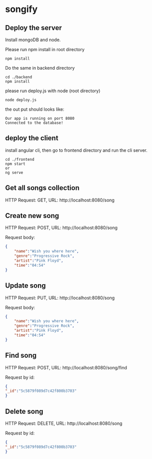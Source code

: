 # songify


## Deploy the server
Install mongoDB and node.

Please run npm install in root directory
```npm
npm install
```
Do the same in backend directory
```npm
cd ./backend
npm install
```
please run deploy.js with node (root directory)
```node
node deploy.js
```
the out put should looks like:
```
Our app is running on port 8080
Connected to the database!
```
## deploy the client
install angular cli,
then go to frontend directory and run the cli server.
```npm
cd ./frontend
npm start
or
ng serve
```


## Get all songs collection
HTTP Request: GET,  URL: http://localhost:8080/song

## Create new song
HTTP Request: POST,  URL: http://localhost:8080/song

Request body:
```json
{
	"name":"Wish you where here",
	"genre":"Progressive Rock",
	"artist":"Pink Floyd",
	"time":"04:54"
}
```

## Update song 
HTTP Request: PUT,  URL: http://localhost:8080/song

Request body:
```json
{
	"name":"Wish you where here",
	"genre":"Progressive Rock",
	"artist":"Pink Floyd",
	"time":"04:54"
}
```

## Find song
HTTP Request: POST,  URL: http://localhost:8080/song/find

Request by id:
```json
{
"_id":"5c5879f089d7c42f800b3703"
}
```

## Delete song 
HTTP Request: DELETE,  URL: http://localhost:8080/song

Request by id:
```json
{
"_id":"5c5879f089d7c42f800b3703"
}
```
